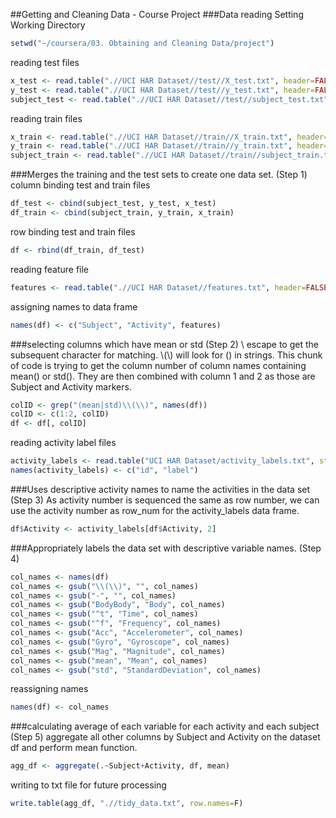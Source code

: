 ##Getting and Cleaning Data - Course Project
###Data reading
Setting Working Directory

```r
setwd("~/coursera/03. Obtaining and Cleaning Data/project")
```
  
reading test files

```r
x_test <- read.table(".//UCI HAR Dataset//test//X_test.txt", header=FALSE, sep="")
y_test <- read.table(".//UCI HAR Dataset//test//y_test.txt", header=FALSE, sep="")
subject_test <- read.table(".//UCI HAR Dataset//test//subject_test.txt", header=FALSE, sep="")
```
  
reading train files

```r
x_train <- read.table(".//UCI HAR Dataset//train//X_train.txt", header=FALSE, sep="")
y_train <- read.table(".//UCI HAR Dataset//train//y_train.txt", header=FALSE, sep="")
subject_train <- read.table(".//UCI HAR Dataset//train//subject_train.txt", header=FALSE, sep="")
```
  
###Merges the training and the test sets to create one data set. (Step 1)
column binding test and train files

```r
df_test <- cbind(subject_test, y_test, x_test)
df_train <- cbind(subject_train, y_train, x_train)
```
  
row binding test and train files

```r
df <- rbind(df_train, df_test)
```
  
reading feature file

```r
features <- read.table(".//UCI HAR Dataset//features.txt", header=FALSE, sep="", stringsAsFactors=F)[,2]
```
  
assigning names to data frame

```r
names(df) <- c("Subject", "Activity", features)
```
  
###selecting columns which have mean or std (Step 2)
\\ escape to get the subsequent character for matching. \\(\\) will look for () in strings. This chunk of code is trying to get the column number of column names containing mean() or std(). They are then combined with column 1 and 2 as those are Subject and Activity markers.

```r
colID <- grep("(mean|std)\\(\\)", names(df))
colID <- c(1:2, colID)
df <- df[, colID]
```
  
reading activity label files

```r
activity_labels <- read.table("UCI HAR Dataset/activity_labels.txt", stringsAsFactors=F)
names(activity_labels) <- c("id", "label")
```
  
###Uses descriptive activity names to name the activities in the data set (Step 3)
As activity number is sequenced the same as row number, we can use the activity number as row_num for the activity_labels data frame. 

```r
df$Activity <- activity_labels[df$Activity, 2]
```
  
###Appropriately labels the data set with descriptive variable names.  (Step 4)

```r
col_names <- names(df)
col_names <- gsub("\\(\\)", "", col_names)
col_names <- gsub("-", "", col_names)
col_names <- gsub("BodyBody", "Body", col_names)
col_names <- gsub("^t", "Time", col_names)
col_names <- gsub("^f", "Frequency", col_names)
col_names <- gsub("Acc", "Accelerometer", col_names)
col_names <- gsub("Gyro", "Gyroscope", col_names)
col_names <- gsub("Mag", "Magnitude", col_names)
col_names <- gsub("mean", "Mean", col_names)
col_names <- gsub("std", "StandardDeviation", col_names)
```
  
reassigning names

```r
names(df) <- col_names
```
  
###calculating average of each variable for each activity and each subject (Step 5)
aggregate all other columns by Subject and Activity on the dataset df and perform mean function.

```r
agg_df <- aggregate(.~Subject+Activity, df, mean)
```
  
writing to txt file for future processing

```r
write.table(agg_df, ".//tidy_data.txt", row.names=F)
```
